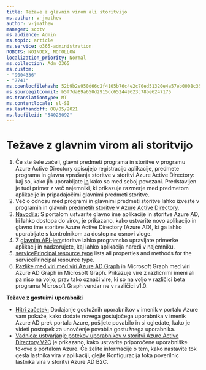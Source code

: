 ```yaml
---
title: Težave z glavnim virom ali storitvijo
ms.author: v-jmathew
author: v-jmathew
manager: scotv
ms.audience: Admin
ms.topic: article
ms.service: o365-administration
ROBOTS: NOINDEX, NOFOLLOW
localization_priority: Normal
ms.collection: Adm_O365
ms.custom:
- "9004336"
- "7741"
ms.openlocfilehash: 52b9b2e950d66c2f4105b76c4e2c70ed51320e4a57eb0008c353a9587fcc6510
ms.sourcegitcommit: b5f7da89a650d2915dc652449623c78be6247175
ms.translationtype: MT
ms.contentlocale: sl-SI
ms.lasthandoff: 08/05/2021
ms.locfileid: "54028092"
---
```

# <a name="issues-with-a-resource-or-service-principal"></a>Težave z glavnim virom ali storitvijo

1. Če ste šele začeli, glavni predmeti programa in storitve v programu Azure Active Directory opisujejo registracijo aplikacije, predmete programa in glavna vprašanja storitve v storitvi Azure Active Directory: kaj so, kako jih uporabljate [in](https://docs.microsoft.com/azure/active-directory/develop/app-objects-and-service-principals) kako so med seboj povezani. Predstavljen je tudi primer z več najemniki, ki prikazuje razmerje med predmetom aplikacije in pripadajočimi glavnimi predmeti storitve.
2. Več o odnosu med programi in glavnimi predmeti storitve lahko izveste v programih in glavnih [predmetih storitve v Azure Active Directory.](https://docs.microsoft.com/azure/active-directory/develop/app-objects-and-service-principals)
3. [Navodila:](https://docs.microsoft.com/azure/active-directory/develop/howto-create-service-principal-portal) S portalom ustvarite glavno ime aplikacije in storitve Azure AD, ki lahko dostopa do virov, je prikazano, kako ustvarite novo aplikacijo in glavno ime storitve Azure Active Directory (Azure AD), ki ga lahko uporabljate s kontrolnikom za dostop na osnovi vloge.
4. Z [glavnim API-jem](https://docs.microsoft.com/graph/api/resources/serviceprincipal)storitve lahko programsko upravljate primerke aplikacij in nadzorujete, kaj lahko aplikacija naredi v najemniku.
5. [servicePrincipal resource type](https://docs.microsoft.com/graph/api/resources/serviceprincipal) lists all properties and methods for the servicePrincipal resource type.
6. [Razlike med viri med viri Azure AD Graph](https://docs.microsoft.com/graph/migrate-azure-ad-graph-resource-differences) in Microsoft Graph med viri Azure AD Graph in Microsoft Graph. Prikazuje vire z različnimi imeni ali pa niso na voljo; prav tako označi vire, ki so na voljo v različici beta programa Microsoft Graph vendar ne v različici v1.0.

**Težave z gostuimi uporabniki**

- [Hitri začetek:](https://docs.microsoft.com/azure/active-directory/external-identities/b2b-quickstart-add-guest-users-portal#prerequisites) Dodajanje gostužnih uporabnikov v imenik v portalu Azure vam pokaže, kako dodate novega gostujočega uporabnika v imenik Azure AD prek portala Azure, pošljete povabilo in si ogledate, kako je videti postopek za unovčenje povabila gostužnega uporabnika.
- [Vadnica: ustvarjanje potekov uporabnikov v storitvi Azure Active Directory V2C](https://docs.microsoft.com/azure/active-directory-b2c/tutorial-create-user-flows) je prikazano, kako ustvarite priporočene uporabniške tokove s portalom Azure. Če želite informacije o tem, kako nastavite tok gesla lastnika vira v aplikaciji, glejte Konfiguracija toka poverilnic lastnika vira v storitvi Azure AD B2C.
